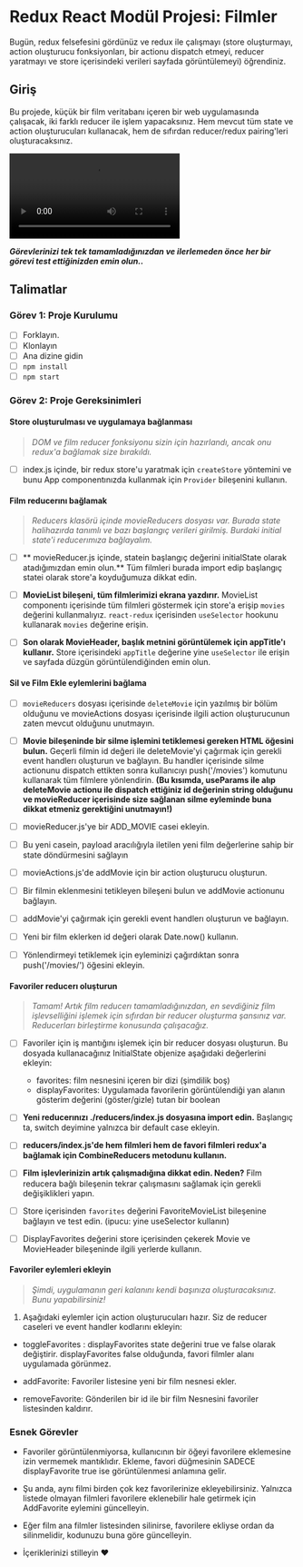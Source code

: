 # Redux React Modül Projesi: Filmler

Bugün, redux felsefesini gördünüz ve redux ile çalışmayı (store oluşturmayı, action oluşturucu fonksiyonları, bir actionu dispatch etmeyi, reducer yaratmayı ve store içerisindeki verileri sayfada görüntülemeyi) öğrendiniz.

## Giriş

Bu projede, küçük bir film veritabanı içeren bir web uygulamasında çalışacak, iki farklı reducer ile işlem yapacaksınız. Hem mevcut tüm state ve action oluşturucuları kullanacak, hem de sıfırdan reducer/redux pairing'leri oluşturacaksınız.

![Film DB örneği](proje-demo.mov)

**_Görevlerinizi tek tek tamamladığınızdan ve ilerlemeden önce her bir görevi test ettiğinizden emin olun.._**

## Talimatlar

### Görev 1: Proje Kurulumu

- [ ] Forklayın.
- [ ] Klonlayın
- [ ] Ana dizine gidin
- [ ] `npm install`
- [ ] `npm start`

### Görev 2: Proje Gereksinimleri

#### Store oluşturulması ve uygulamaya bağlanması

> _DOM ve film reducer fonksiyonu sizin için hazırlandı, ancak onu redux'a bağlamak size bırakıldı._

- [ ] index.js içinde, bir redux store'u yaratmak için `createStore` yöntemini ve bunu App componentınızda kullanmak için `Provider` bileşenini kullanın.

#### Film reducerını bağlamak

> _Reducers klasörü içinde movieReducers dosyası var. Burada state halihazırda tanımlı ve bazı başlangıç verileri girilmiş. Burdaki initial state'i reducerımıza bağlayalım._

- [ ] ** movieReducer.js içinde, statein başlangıç değerini initialState olarak atadığımızdan emin olun.** Tüm filmleri burada import edip başlangıç statei olarak store'a koyduğumuza dikkat edin.

- [ ] **MovieList bileşeni, tüm filmlerimizi ekrana yazdırır.**
      MovieList componentı içerisinde tüm filmleri göstermek için store'a erişip `movies` değerini kullanmalıyız. `react-redux` içerisinden `useSelector` hookunu kullanarak `movies` değerine erişin.

- [ ] **Son olarak MovieHeader, başlık metnini görüntülemek için appTitle'ı kullanır.** Store içerisindeki `appTitle` değerine yine `useSelector` ile erişin ve sayfada düzgün görüntülendiğinden emin olun.

#### Sil ve Film Ekle eylemlerini bağlama

- [ ] `movieReducers` dosyası içerisinde `deleteMovie` için yazılmış bir bölüm olduğunu ve movieActions dosyası içerisinde ilgili action oluşturucunun zaten mevcut olduğunu unutmayın.

- [ ] **Movie bileşeninde bir silme işlemini tetiklemesi gereken HTML öğesini bulun.** Geçerli filmin id değeri ile deleteMovie'yi çağırmak için gerekli event handlerı oluşturun ve bağlayın. Bu handler içerisinde silme actionunu dispatch ettikten sonra kullanıcıyı push('/movies') komutunu kullanarak tüm filmlere yönlendirin. **(Bu kısımda, useParams ile alıp deleteMovie actionu ile dispatch ettiğiniz id değerinin string olduğunu ve movieReducer içerisinde size sağlanan silme eyleminde buna dikkat etmeniz gerektiğini unutmayın!)**

- [ ] movieReducer.js'ye bir ADD_MOVIE casei ekleyin.
- [ ] Bu yeni casein, payload aracılığıyla iletilen yeni film değerlerine sahip bir state döndürmesini sağlayın
- [ ] movieActions.js'de addMovie için bir action oluşturucu oluşturun.
- [ ] Bir filmin eklenmesini tetikleyen bileşeni bulun ve addMovie actionunu bağlayın.
- [ ] addMovie'yi çağırmak için gerekli event handlerı oluşturun ve bağlayın.
- [ ] Yeni bir film eklerken id değeri olarak Date.now() kullanın.
- [ ] Yönlendirmeyi tetiklemek için eyleminizi çağırdıktan sonra push('/movies/') öğesini ekleyin.

#### Favoriler reducerı oluşturun

> _Tamam! Artık film reducerı tamamladığınızdan, en sevdiğiniz film işlevselliğini işlemek için sıfırdan bir reducer oluşturma şansınız var. Reducerları birleştirme konusunda çalışacağız._

- [ ] Favoriler için iş mantığını işlemek için bir reducer dosyası oluşturun. Bu dosyada kullanacağınız InitialState objenize aşağıdaki değerlerini ekleyin:

  - favorites: film nesnesini içeren bir dizi (şimdilik boş)
  - displayFavorites: Uygulamada favorilerin görüntülendiği yan alanın gösterim değerini (göster/gizle) tutan bir boolean

- [ ] **Yeni reducerınızı ./reducers/index.js dosyasına import edin.** Başlangıç ta, switch deyimine yalnızca bir default case ekleyin.

- [ ] **reducers/index.js'de hem filmleri hem de favori filmleri redux'a bağlamak için CombineReducers metodunu kullanın.**

- [ ] **Film işlevlerinizin artık çalışmadığına dikkat edin. Neden?** Film reducera bağlı bileşenin tekrar çalışmasını sağlamak için gerekli değişiklikleri yapın.

- [ ] Store içerisinden `favorites` değerini FavoriteMovieList bileşenine bağlayın ve test edin. (ipucu: yine useSelector kullanın)

- [ ] DisplayFavorites değerini store içerisinden çekerek Movie ve MovieHeader bileşeninde ilgili yerlerde kullanın.

#### Favoriler eylemleri ekleyin

> _Şimdi, uygulamanın geri kalanını kendi başınıza oluşturacaksınız. Bunu yapabilirsiniz!_

1. Aşağıdaki eylemler için action oluşturucuları hazır. Siz de reducer caseleri ve event handler kodlarını ekleyin:

- toggleFavorites : displayFavorites state değerini true ve false olarak değiştirir. displayFavorites false olduğunda, favori filmler alanı uygulamada görünmez.

- addFavorite: Favoriler listesine yeni bir film nesnesi ekler.
- removeFavorite: Gönderilen bir id ile bir film Nesnesini favoriler listesinden kaldırır.

### Esnek Görevler

- Favoriler görüntülenmiyorsa, kullanıcının bir öğeyi favorilere eklemesine izin vermemek mantıklıdır. Ekleme, favori düğmesinin SADECE displayFavorite true ise görüntülenmesi anlamına gelir.

- Şu anda, aynı filmi birden çok kez favorilerinize ekleyebilirsiniz. Yalnızca listede olmayan filmleri favorilere eklenebilir hale getirmek için AddFavorite eylemini güncelleyin.

- Eğer film ana filmler listesinden silinirse, favorilere ekliyse ordan da silinmelidir, kodunuzu buna göre güncelleyin.

- İçeriklerinizi stilleyin ❤️
